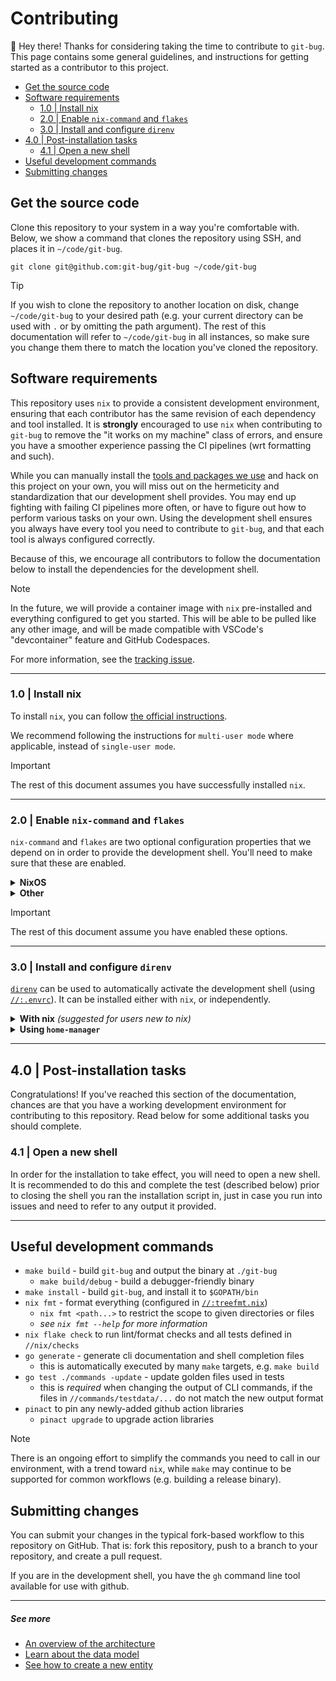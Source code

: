 # Contributing<a name="contributing"></a>

:wave: Hey there! Thanks for considering taking the time to contribute to
`git-bug`. This page contains some general guidelines, and instructions for
getting started as a contributor to this project.

<!-- mdformat-toc start --slug=github --maxlevel=4 --minlevel=2 -->

- [Get the source code](#get-the-source-code)
- [Software requirements](#software-requirements)
  - [1.0 | Install nix](#10--install-nix)
  - [2.0 | Enable `nix-command` and `flakes`](#20--enable-nix-command-and-flakes)
  - [3.0 | Install and configure `direnv`](#30--install-and-configure-direnv)
- [4.0 | Post-installation tasks](#40--post-installation-tasks)
  - [4.1 | Open a new shell](#41--open-a-new-shell)
- [Useful development commands](#useful-development-commands)
- [Submitting changes](#submitting-changes)

<!-- mdformat-toc end -->

## Get the source code<a name="get-the-source-code"></a>

Clone this repository to your system in a way you're comfortable with. Below, we
show a command that clones the repository using SSH, and places it in
`~/code/git-bug`.

```
git clone git@github.com:git-bug/git-bug ~/code/git-bug
```

> [!TIP]
> If you wish to clone the repository to another location on disk, change
> `~/code/git-bug` to your desired path (e.g. your current directory can be used
> with `.` or by omitting the path argument). The rest of this documentation
> will refer to `~/code/git-bug` in all instances, so make sure you change them
> there to match the location you've cloned the repository.

## Software requirements<a name="software-requirements"></a>

This repository uses `nix` to provide a consistent development environment,
ensuring that each contributor has the same revision of each dependency and tool
installed. It is **strongly** encouraged to use `nix` when contributing to
`git-bug` to remove the "it works on my machine" class of errors, and ensure you
have a smoother experience passing the CI pipelines (wrt formatting and such).

While you can manually install the [tools and packages we use](./flake.nix) and
hack on this project on your own, you will miss out on the hermeticity and
standardization that our development shell provides. You may end up fighting
with failing CI pipelines more often, or have to figure out how to perform
various tasks on your own. Using the development shell ensures you always have
every tool you need to contribute to `git-bug`, and that each tool is always
configured correctly.

Because of this, we encourage all contributors to follow the documentation below
to install the dependencies for the development shell.

> [!NOTE]
> In the future, we will provide a container image with `nix` pre-installed and
> everything configured to get you started. This will be able to be pulled like
> any other image, and will be made compatible with VSCode's "devcontainer"
> feature and GitHub Codespaces.
>
> For more information, see the [tracking issue][issue/1364].

______________________________________________________________________

### 1.0 | Install nix<a name="10--install-nix"></a>

To install `nix`, you can follow [the official instructions][install/nix].

We recommend following the instructions for `multi-user mode` where applicable,
instead of `single-user mode`.

> [!IMPORTANT]
> The rest of this document assumes you have successfully installed `nix`.

______________________________________________________________________

### 2.0 | Enable `nix-command` and `flakes`<a name="20--enable-nix-command-and-flakes"></a>

`nix-command` and `flakes` are two optional configuration properties that we
depend on in order to provide the development shell. You'll need to make sure
that these are enabled.

<details>
<summary><strong>NixOS</strong></summary>

Add the following to your system configuration:

<pre>
nix.settings.experimental-features = [ "nix-command" "flakes" ];
</pre>

</details>

<details>
<summary><strong>Other</strong></summary>

Add the following to `~/.config/nix.conf` or `/etc/nix/nix.conf`:

<pre>
experimental-features = nix-command flakes
</pre>

</details>

> [!IMPORTANT]
> The rest of this document assume you have enabled these options.

______________________________________________________________________

### 3.0 | Install and configure `direnv`<a name="30--install-and-configure-direnv"></a>

[`direnv`][install/direnv] can be used to automatically activate the development
shell (using [`//:.envrc`][envrc]). It can be installed either with `nix`, or
independently.

<details>
<summary><strong>With nix</strong> <em>(suggested for users new to nix)</em></summary>

<pre>
nix --extra-experimental-options 'flakes nix-command' profile install nixpkgs\#direnv
</pre>

Next, run the following commands to apply the **optional** configuration for
direnv. Be sure to change references to `~/code/git-bug` if you have cloned the
repository somewhere else.

<strong>Create a configuration file for <code>direnv</code></strong>

<pre>touch ~/.config/direnv/direnv.toml</pre>

<strong>Disable the warning for shells with longer load times</strong>

_This is optional, but recommended, as it helps reduce visual clutter._

<pre>
nix run nixpkgs\#dasel -- -r toml -f ~/.config/direnv/direnv.toml \
  put -t int -v 0 ".global.warn_timeout"
</pre>

<strong>Disable printing of the environment variables that change</strong>

_This is optional, but recommended, as it helps reduce visual clutter._

<pre>
nix run nixpkgs\#dasel -- -r toml -f ~/.config/direnv/direnv.toml \
  put -t bool -v true ".global.hide_env_diff"
</pre>

<strong>Automatically activate the development shell</strong>

_This is optional, but strongly recommended._

<pre>
nix run nixpkgs\#dasel -- -r toml -f ~/.config/direnv.toml \
  put -v "~/code/git-bug/.envrc" ".whitelist.exact[]"
</pre>

Alternatively, simply run `direnv allow` after moving into the repository for
the first time.

> **IMPORTANT**<br /> If you choose not to allow the shell to be automatically
> activated, you will need to type `nix develop` every time you want to activate
> it, and this will swap you into bash and change your prompt. You'll have a far
> better experience allowing `direnv` to automatically manage activation and
> deactivation.

<strong>Configure your shell</strong>

This final step is crucial -- be sure to
[configure your shell][install/direnv/shell] for direnv.

</details>

<details>
<summary><strong>Using <code>home-manager</code></strong></summary>

<pre>
programs.direnv = {
  enable = true;
  nix-direnv.enable = true;

  # one of the following, depending on your shell
  # enableZshIntegration = true;
  # enableBashIntegration = true;
  # enableFishIntegration = true;
  # enableNushellIntegration = true;

  config = {
    hide_env_diff = true;
    warn_timeout = 0;

    whitelist.exact = [ "~/code/git-bug/.envrc" ];
  };
}
</pre>

</details>

______________________________________________________________________

## 4.0 | Post-installation tasks<a name="40--post-installation-tasks"></a>

Congratulations! If you've reached this section of the documentation, chances
are that you have a working development environment for contributing to this
repository. Read below for some additional tasks you should complete.

### 4.1 | Open a new shell<a name="41--open-a-new-shell"></a>

In order for the installation to take effect, you will need to open a new shell.
It is recommended to do this and complete the test (described below) prior to
closing the shell you ran the installation script in, just in case you run into
issues and need to refer to any output it provided.

______________________________________________________________________

## Useful development commands<a name="useful-development-commands"></a>

- `make build` - build `git-bug` and output the binary at `./git-bug`
  - `make build/debug` - build a debugger-friendly binary
- `make install` - build `git-bug`, and install it to `$GOPATH/bin`
- `nix fmt` - format everything (configured in [`//:treefmt.nix`][treefmt])
  - `nix fmt <path...>` to restrict the scope to given directories or files
  - _see `nix fmt --help` for more information_
- `nix flake check` to run lint/format checks and all tests defined in
  `//nix/checks`
- `go generate` - generate cli documentation and shell completion files
  - this is automatically executed by many `make` targets, e.g. `make build`
- `go test ./commands -update` - update golden files used in tests
  - this is _required_ when changing the output of CLI commands, if the files in
    `//commands/testdata/...` do not match the new output format
- `pinact` to pin any newly-added github action libraries
  - `pinact upgrade` to upgrade action libraries

> [!NOTE]
> There is an ongoing effort to simplify the commands you need to call in our
> environment, with a trend toward `nix`, while `make` may continue to be
> supported for common workflows (e.g. building a release binary).

## Submitting changes<a name="submitting-changes"></a>

You can submit your changes in the typical fork-based workflow to this
repository on GitHub. That is: fork this repository, push to a branch to your
repository, and create a pull request.

If you are in the development shell, you have the `gh` command line tool
available for use with github.

______________________________________________________________________

##### See more

- [An overview of the architecture][doc/design/arch]
- [Learn about the data model][doc/design/model]
- [See how to create a new entity][example-entity]

[doc/design/arch]: ./doc/design/architecture.md
[doc/design/model]: ./doc/design/data-model.md
[envrc]: ./.envrc
[example-entity]: ./entity/dag/example_test.go
[install/direnv]: https://github.com/direnv/direnv/blob/master/docs/installation.md
[install/direnv/shell]: https://github.com/direnv/direnv/blob/master/docs/hook.md
[install/nix]: https://nix.dev/install-nix
[issue/1364]: https://github.com/git-bug/git-bug/issues/1364
[treefmt]: ./treefmt.nix

